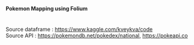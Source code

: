 <b>Pokemon Mapping using Folium</b>

#

Source dataframe : https://www.kaggle.com/kveykva/code <br>
Source API : https://pokemondb.net/pokedex/national, https://pokeapi.co
